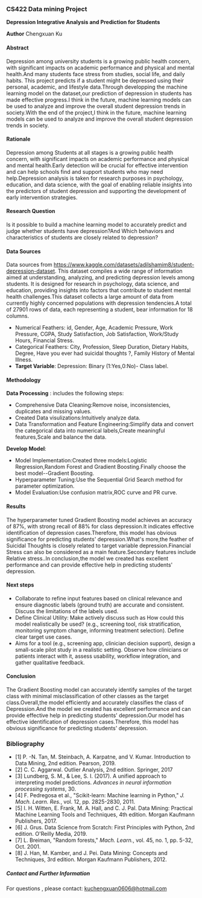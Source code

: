 ### CS422 Data mining Project   
**Depression Integrative Analysis and Prediction for Students**  

**Author**
Chengxuan Ku  

#### Abstract  
Depression among university students is a growing public health concern, with significant impacts on academic performance and physical and mental health.And many students face stress from studies, social life, and daily habits. This project predicts if a student might be depressed using their personal, academic, and lifestyle data.Through developping the machine learning model  on the dataset,our prediction of depression in students has made effective progress.I think in the future, machine learning models can be used to analyze and improve the overall student depression trends in society.With the end of the project,I think in the future, machine learning models can be used to analyze and improve the overall student depression trends in society.  

#### Rationale
Depression among Students at all stages is a growing public health concern, with significant impacts on academic performance and physical and mental health.Early detection will be crucial for effective intervention and can help schools find and support students who may need help.Depression analysis is taken  for research purposes in psychology, education, and data science, with the goal of enabling reliable insights into the predictors of student depression and supporting the development of early intervention strategies.

#### Research Question  
Is it possible to build a machine learning model to accurately predict and judge whether students have depression?And Which behaviors and characteristics of students are closely related to depression?  

#### Data Sources
Data sources from https://www.kaggle.com/datasets/adilshamim8/student-depression-dataset. This dataset compiles a wide range of information aimed at understanding, analyzing, and predicting depression levels among students. It is designed for research in psychology, data science, and education, providing insights into factors that contribute to student mental health challenges.This dataset collects a large amount of data from currently highly concerned populations with depression tendencies.A total of 27901 rows of data, each representing a student, bear information for 18 columns.
- Numerical Feathers: id, Gender, Age, Academic Pressure, Work Pressure, CGPA, Study Satisfaction, Job Satisfaction, Work/Study Hours, Financial Stress.
- Categorical Feathers: City, Profession, Sleep Duration, Dietary Habits, Degree, Have you ever had suicidal thoughts ?, Family History of Mental Illness.  
- **Target Variable**: Depression: Binary (1:Yes,0:No)- Class label.

#### Methodology
**Data Processing** : includes the following steps:
   - Comprehensive Data Cleaning:Remove noise, inconsistencies, duplicates and missing values.  
   - Created Data visulizations:Intuitively analyze data.   
   - Data Transformation and Feature Engineering:Simplify data and convert the categorical data into numerical labels,Create meaningful features,Scale and balance the data.     

**Develop Model**:
   - Model Implementation:Created three models:Logistic Regression,Random Forest and Gradient Boosting.Finally choose the best model--Gradient Boosting.   
   - Hyperparameter Tuning:Use the Sequential Grid Search method for parameter optimization.   
   - Model Evaluation:Use confusion matrix,ROC curve and PR curve.   

#### Results
The hyperparameter tuned Gradient Boosting model achieves an accuracy of 87%, with strong recall of 88% for class depression.It indicates effective identification of depression cases.Therefore, this model has obvious significance for predicting students' depression.What's more,the feather of Suicidal Thoughts is closely related to target variable depression.Financial Stress can also be considered as a main feature.Secondary features include Relative stress..In conclusion,the model we created has excellent performance and can provide effective help in predicting students' depression.

#### Next steps
- Collaborate to refine input features based on clinical relevance and ensure diagnostic labels (ground truth) are accurate and consistent. Discuss the limitations of the labels used.
- Define Clinical Utility: Make actively discuss such as How could this model realistically be used? (e.g., screening tool, risk stratification, monitoring symptom change, informing treatment selection). Define clear target use cases.  
- Aims for a tool (e.g., screening app, clinician decision support), design a small-scale pilot study in a realistic setting. Observe how clinicians or patients interact with it, assess usability, workflow integration, and gather qualitative feedback.   

#### Conclusion
The Gradient Boosting model can accurately identify samples of the target class with minimal misclassification of other classes as the target class.Overall,the model efficiently and accurately classifies the class of Depression.And the model we created has excellent performance and can provide effective help in predicting students' depression.Our model has effective identification of depression cases.Therefore, this model has obvious significance for predicting students' depression.

### Bibliography 
- [1] P. -N. Tan, M. Steinbach, A. Karpatne, and V. Kumar. Introduction to Data Mining, 2nd edition. Pearson, 2019.
- [2] C. C. Aggarwal. Outlier Analysis, 2nd edition. Springer, 2017
- [3] Lundberg, S. M., & Lee, S. I. (2017). A unified approach to interpreting model predictions. *Advances in neural information processing systems*, 30.  
- [4] F. Pedregosa et al., "Scikit-learn: Machine learning in Python," *J. Mach. Learn. Res.*, vol. 12, pp. 2825-2830, 2011.
- [5] I. H. Witten, E. Frank, M. A. Hall, and C. J. Pal. Data Mining: Practical Machine Learning Tools and Techniques, 4th edition. Morgan Kaufmann Publishers, 2017.
- [6] J. Grus. Data Science from Scratch: First Principles with Python, 2nd edition. O'Reilly Media, 2019.
- [7] L. Breiman, "Random forests," *Mach. Learn.*, vol. 45, no. 1, pp. 5-32, Oct. 2001.
- [8] J. Han, M. Kamber, and J. Pei. Data Mining: Concepts and Techniques, 3rd edition. Morgan Kaufmann Publishers, 2012.


##### Contact and Further Information
For questions , please contact: kuchengxuan0606@hotmail.com

